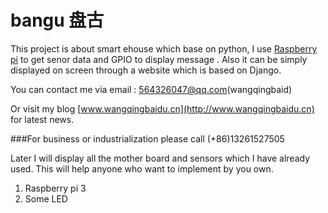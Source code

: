 # bangu 盘古
This project is about smart ehouse which base on python, I use [Raspberry pi](https://www.raspberrypi.org/) to get senor data and GPIO to display message . Also it can be simply displayed on screen through a website which is based on Django.

You can contact me via email : 564326047@qq.com(wangqingbaid) 

Or visit my blog  [www.wangqingbaidu.cn](http://www.wangqingbaidu.cn) for latest news.

###For business or industrialization please call (+86)13261527505


Later I will display all the mother board and sensors which I have already used. This will help anyone who want to implement by you own.

1. Raspberry pi 3
2. Some LED